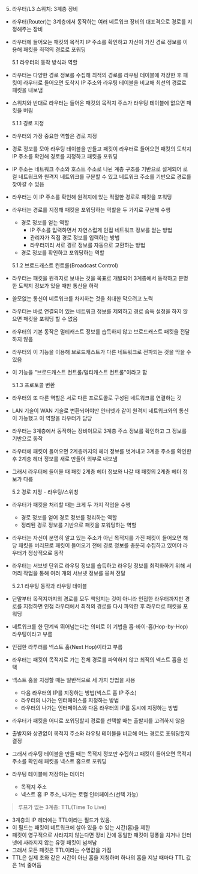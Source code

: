 5. 라우터/L3 스위치: 3계층 장비

-   라우터(Router)는 3계층에서 동작하는 여러 네트워크 장비의 대표격으로 경로를 지정해주는 장비
-   라우터에 들어오는 패킷의 목적지 IP 주소를 확인하고 자신이 가진 경로 정보를 이용해 패킷을 최적의 경로로 포워딩

    5.1 라우터의 동작 방식과 역할

-   라우터는 다양한 경로 정보를 수집해 최적의 경로를 라우팅 테이블에 저장한 후 패킷이 라우터로 들어오면 도착지 IP 주소와 라우팅 테이블을 비교해 최선의 경로로 패킷을 내보냄
-   스위치와 반대로 라우터는 들어온 패킷의 목적지 주소가 라우팅 테이블에 없으면 패킷을 버림

    5.1.1 경로 지정

-   라우터의 가장 중요한 역할은 경로 지정
-   경로 정보를 모아 라우팅 테이블을 만들고 패킷이 라우터로 들어오면 패킷의 도착지 IP 주소를 확인해 경로를 지정하고 패킷을 포워딩
-   IP 주소는 네트워크 주소와 호스트 주소로 나뉜 계층 구조를 기반으로 설계되어 로컬 네트워크와 원격지 네트워크를 구분할 수 있고 네트워크 주소를 기반으로 경로를 찾아갈 수 있음
-   라우터는 이 IP 주소를 확인해 원격지에 있는 적절한 경로로 패킷을 포워딩
-   라우터는 경로를 지정해 패킷을 포워딩하는 역할을 두 가지로 구분해 수행

    -   경로 정보를 얻는 역할
        -   IP 주소를 입력하면서 자연스럽게 인접 네트워크 정보를 얻는 방법
        -   관리자가 직접 경로 정보를 입력하는 방법
        -   라우터끼리 서로 경로 정보를 자동으로 교환하는 방법
    -   경로 정보를 확인하고 포워딩하는 역할

    5.1.2 브로드캐스트 컨트롤(Broadcast Control)

-   라우터는 패킷을 원격지로 보내는 것을 목표로 개발되어 3계층에서 동작하고 분명한 도착지 정보가 있을 때만 통신을 허락
-   쓸모없는 통신이 네트워크를 차지하는 것을 최대한 막으려고 노력
-   라우터는 바로 연결되어 있는 네트워크 정보를 제외하고 경로 습득 설정을 하지 않으면 패킷을 포워딩 할 수 없음
-   라우터의 기본 동작은 멀티캐스트 정보를 습득하지 않고 브로드캐스트 패킷을 전달하지 않음
-   라우터의 이 기능을 이용해 브로드캐스트가 다른 네트워크로 전파되는 것을 막을 수 있음
-   이 기능을 "브로드캐스트 컨트롤/멀티캐스트 컨트롤"이라고 함

    5.1.3 프로토콜 변환

-   라우터의 또 다른 역할은 서로 다른 프로토콜로 구성된 네트워크를 연결하는 것
-   LAN 기술이 WAN 기술로 변환되어야만 인터넷과 같이 원격지 네트워크와의 통신이 가능했고 이 역할을 라우터가 담당
-   라우터는 3계층에서 동작하는 장비이므로 3계층 주소 정보를 확인하고 그 정보를 기반으로 동작
-   라우터에 패킷이 들어오면 2계층까지의 헤더 정보를 벗겨내고 3계층 주소를 확인한 후 2계층 헤더 정보를 새로 만들어 외부로 내보냄
-   그래서 라우터에 들어올 때 패킷 2계층 헤더 정보와 나갈 때 패킷의 2계층 헤더 정보가 다름

    5.2 경로 지정 - 라우팅/스위칭

-   라우터가 패킷을 처리할 때는 크게 두 가지 작업을 수행
    -   경로 정보를 얻어 경로 정보를 정리하는 역할
    -   정리된 경로 정보를 기반으로 패킷을 포워딩하는 역할
-   라우터는 자신이 분명히 알고 있는 주소가 아닌 목적지를 가진 패킷이 들어오면 해당 패킷을 버리므로 패킷이 들어오기 전에 경로 정보를 충분히 수집하고 있어야 라우터가 정상적으로 동작
-   라우터는 서브넷 단위로 라우팅 정보를 습득하고 라우팅 정보를 최적화하기 위해 서머리 작업을 통해 여러 개의 서브넷 정보를 뭉쳐 전달

    5.2.1 라우팅 동작과 라우팅 테이블

-   단말부터 목적지까지의 경로를 모두 책임지는 것이 아니라 인접한 라우터까지만 경로를 지정하면 인접 라우터에서 최적의 경로를 다시 파악한 후 라우터로 패킷을 포워딩
-   네트워크를 한 단계씩 뛰어넘는다는 의미로 이 기법을 홉-바이-홉(Hop-by-Hop) 라우팅이라고 부름
-   인접한 라투러를 넥스트 홉(Next Hop)이라고 부름
-   라우터는 패킷이 목적지로 가는 전체 경로를 파악하지 않고 최적의 넥스트 홉을 선택
-   넥스트 홉을 지정할 때는 일반적으로 세 가지 방법을 사용
    -   다음 라우터의 IP를 지정하는 방법(넥스트 홉 IP 주소)
    -   라우터의 나가는 인터페이스를 지정하는 방법
    -   라우터의 나가는 인터페이스와 다음 라우터의 IP를 동시에 지정하는 방법
-   라우터가 패킷을 어디로 포워딩할지 경로를 선택할 때는 출발지를 고려하지 않음
-   출발지와 상관없이 목적지 주소와 라우팅 테이블을 비교해 어느 경로로 포워딩할지 결정
-   그래서 라우팅 테이블을 만들 때는 목적지 정보만 수집하고 패킷이 들어오면 목적지 주소를 확인해 패킷을 넥스트 홉으로 포워딩
-   라우팅 테이블에 저장하는 데이터
    -   목적지 주소
    -   넥스트 홉 IP 주소, 나가는 로컬 인터페이스(선택 가능)

> 루프가 없는 3계층: TTL(Time To Live)

-   3계층의 IP 헤더에는 TTL이라는 필드가 있음.
-   이 필드는 패킷이 네트워크에 살아 있을 수 있는 시간(홉)을 제한
-   패킷이 영구적으로 사라지지 않는다면 장비 간에 동일한 패킷이 핑퐁을 치거나 인터넷에 사라지지 않는 유령 패킷이 넘쳐남
-   그래서 모든 패킷은 TTL이라는 수명값을 가짐
-   TTL은 실제 초와 같은 시간이 아닌 홉을 지칭하며 하나의 홉을 지날 때마다 TTL 값은 1씩 줄어듬
